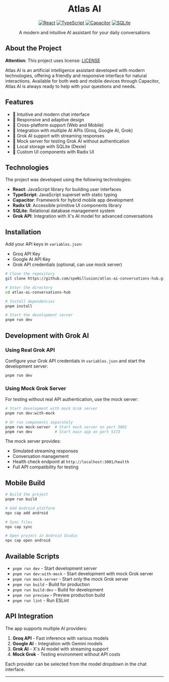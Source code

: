 <div align="center">

# Atlas AI 

[![React](https://img.shields.io/badge/React-20232A?style=for-the-badge&logo=react&logoColor=61DAFB)](https://reactjs.org/)
[![TypeScript](https://img.shields.io/badge/TypeScript-007ACC?style=for-the-badge&logo=typescript&logoColor=white)](https://www.typescriptlang.org/)
[![Capacitor](https://img.shields.io/badge/Capacitor-119EFF?style=for-the-badge&logo=Capacitor&logoColor=white)](https://capacitorjs.com/)
[![SQLite](https://img.shields.io/badge/SQLite-07405E?style=for-the-badge&logo=sqlite&logoColor=white)](https://www.sqlite.org/)

A modern and intuitive AI assistant for your daily conversations

</div>

## About the Project

**Attention**: This project uses license: [LICENSE](./LICENSE)

Atlas AI is an artificial intelligence assistant developed with modern technologies, offering a friendly and responsive interface for natural interactions. Available for both web and mobile devices through Capacitor, Atlas AI is always ready to help with your questions and needs.

## Features

- 💬 Intuitive and modern chat interface  
- 🎨 Responsive and adaptive design  
- 📱 Cross-platform support (Web and Mobile)  
- 🔄 Integration with multiple AI APIs (Groq, Google AI, Grok)  
- 🚀 Grok AI support with streaming responses  
- 🧪 Mock server for testing Grok AI without authentication  
- 💾 Local storage with SQLite (Dexie)  
- 🎯 Custom UI components with Radix UI  

## Technologies

The project was developed using the following technologies:

- **React**: JavaScript library for building user interfaces  
- **TypeScript**: JavaScript superset with static typing  
- **Capacitor**: Framework for hybrid mobile app development  
- **Radix UI**: Accessible primitive UI components library  
- **SQLite**: Relational database management system  
- **Grok API**: Integration with X's AI model for advanced conversations  

## Installation

Add your API keys in `variables.json`:
- Groq API Key
- Google AI API Key  
- Grok API credentials (optional, can use mock server)

```bash
# Clone the repository
git clone https://github.com/speNillusion/atlas-ai-conversations-hub.git

# Enter the directory
cd atlas-ai-conversations-hub

# Install dependencies
pnpm install

# Start the development server
pnpm run dev
```

## Development with Grok AI

### Using Real Grok API
Configure your Grok API credentials in `variables.json` and start the development server:

```bash
pnpm run dev
```

### Using Mock Grok Server
For testing without real API authentication, use the mock server:

```bash
# Start development with mock Grok server
pnpm run dev:with-mock

# Or run components separately
pnpm run mock-server  # Start mock server on port 3001
pnpm run dev          # Start main app on port 5173
```

The mock server provides:
- Simulated streaming responses
- Conversation management
- Health check endpoint at `http://localhost:3001/health`
- Full API compatibility for testing

## Mobile Build

```bash
# Build the project
pnpm run build

# Add Android platform
npx cap add android

# Sync files
npx cap sync

# Open project in Android Studio
npx cap open android
```

## Available Scripts

- `pnpm run dev` - Start development server
- `pnpm run dev:with-mock` - Start development with mock Grok server
- `pnpm run mock-server` - Start only the mock Grok server
- `pnpm run build` - Build for production
- `pnpm run build:dev` - Build for development
- `pnpm run preview` - Preview production build
- `pnpm run lint` - Run ESLint

## API Integration

The app supports multiple AI providers:

1. **Groq API** - Fast inference with various models
2. **Google AI** - Integration with Gemini models
3. **Grok AI** - X's AI model with streaming support
4. **Mock Grok** - Testing environment without API costs

Each provider can be selected from the model dropdown in the chat interface.

---